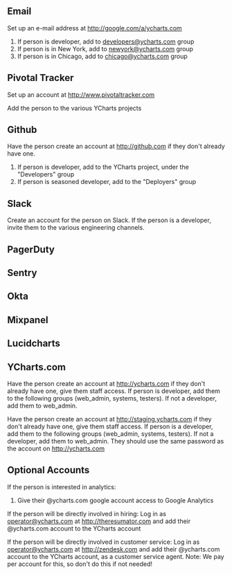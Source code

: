 ## Email
Set up an e-mail address at http://google.com/a/ycharts.com

1. If person is developer, add to developers@ycharts.com group
2. If person is in New York, add to newyork@ycharts.com group
3. If person is in Chicago, add to chicago@ycharts.com group

## Pivotal Tracker
Set up an account at http://www.pivotaltracker.com

Add the person to the various YCharts projects

## Github
Have the person create an account at http://github.com if they don't already have one.

1. If person is developer, add to the YCharts project, under the "Developers" group
2. If person is seasoned developer, add to the "Deployers" group

## Slack
Create an account for the person on Slack.
If the person is a developer, invite them to the various engineering channels.

## PagerDuty

## Sentry

## Okta

## Mixpanel

## Lucidcharts

## YCharts.com
Have the person create an account at http://ycharts.com if they don't already have one, give them staff access. If person is developer, add them to the following groups (web_admin, systems, testers). If not a developer, add them to web_admin.

Have the person create an account at http://staging.ycharts.com if they don't already have one, give them staff access. If person is a developer, add them to the following groups (web_admin, systems, testers). If not a developer, add them to web_admin.
They should use the same password as the account on http://ycharts.com


## Optional Accounts

If the person is interested in analytics:

1. Give their @ycharts.com google account access to Google Analytics

If the person will be directly involved in hiring:
Log in as operator@ycharts.com at http://theresumator.com and add their @ycharts.com account to the YCharts account

If the person will be directly involved in customer service:
Log in as operator@ycharts.com at http://zendesk.com and add their @ycharts.com account to the YCharts account,
as a customer service agent. Note: We pay per account for this, so don't do this if not needed!
